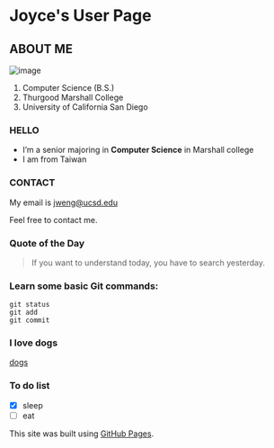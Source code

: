 # Joyce's User Page

## ABOUT ME
![image](https://m.media-amazon.com/images/M/MV5BNGVlYzUyY2ItZmMyMC00YTE0LTgzMjctY2FmN2YwNzNjNmRiXkEyXkFqcGdeQXVyNzU1NzE3NTg@._V1_QL75_UX500_CR0,47,500,281_.jpg)

1. Computer Science (B.S.)
2. Thurgood Marshall College
3. University of California San Diego

### HELLO

- I’m a senior majoring in **Computer Science** in Marshall college
- I am from Taiwan

### CONTACT

My email is [jweng@ucsd.edu](jweng@ucsd.edu)

Feel free to contact me.

### Quote of the Day
>If you want to understand today, you have to search yesterday.

### Learn some basic Git commands:
```
git status
git add
git commit
```

### I love dogs
[dogs](image.jpeg)

### To do list
- [x] sleep
- [ ] eat

This site was built using [GitHub Pages](https://pages.github.com/).
